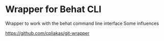 # Wrapper for Behat CLI

Wrapper to work with the behat command line interface
Some influences

https://github.com/cpliakas/git-wrapper
